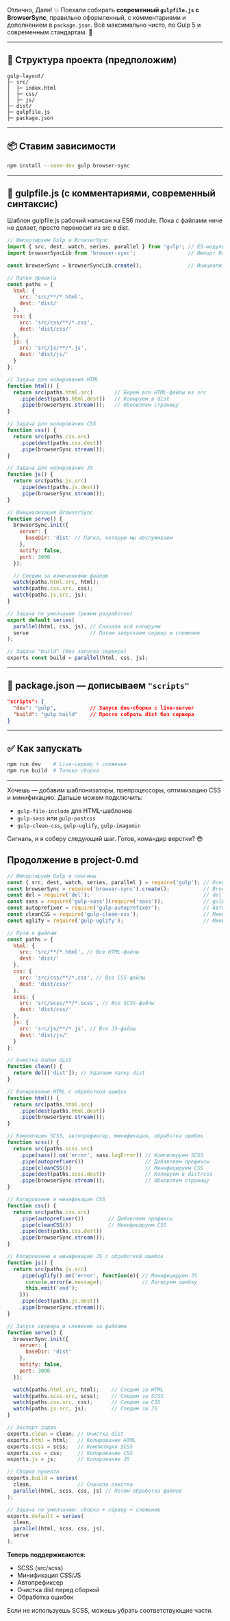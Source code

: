 Отлично, Даян! 💥 Поехали собирать **современный `gulpfile.js` с BrowserSync**, правильно оформленный, с комментариями и дополнением в `package.json`. Всё максимально чисто, по Gulp 5 и современным стандартам. 🚀

---

## 📁 Структура проекта (предположим)

```
gulp-layout/
├─ src/
│  ├─ index.html
│  ├─ css/
│  ├─ js/
├─ dist/
├─ gulpfile.js
├─ package.json
```

---

## 📦 Ставим зависимости

```bash
npm install --save-dev gulp browser-sync
```

---

## 📜 gulpfile.js (с комментариями, современный синтаксис)

Шаблон gulpfile.js рабочий написан на ES6 module. Пока с файлами ниче не делает, просто переносит из src в dist.

```js
// Импортируем Gulp и BrowserSync
import { src, dest, watch, series, parallel } from 'gulp'; // ES-модульный импорт
import browserSyncLib from 'browser-sync';                 // Импорт BrowserSync

const browserSync = browserSyncLib.create();               // Инициализация BrowserSync

// Папки проекта
const paths = {
  html: {
    src: 'src/**/*.html',
    dest: 'dist/'
  },
  css: {
    src: 'src/css/**/*.css',
    dest: 'dist/css/'
  },
  js: {
    src: 'src/js/**/*.js',
    dest: 'dist/js/'
  }
};

// Задача для копирования HTML
function html() {
  return src(paths.html.src)       // Берем все HTML-файлы из src
    .pipe(dest(paths.html.dest))   // Копируем в dist
    .pipe(browserSync.stream());   // Обновляем страницу
}

// Задача для копирования CSS
function css() {
  return src(paths.css.src)
    .pipe(dest(paths.css.dest))
    .pipe(browserSync.stream());
}

// Задача для копирования JS
function js() {
  return src(paths.js.src)
    .pipe(dest(paths.js.dest))
    .pipe(browserSync.stream());
}

// Инициализация BrowserSync
function serve() {
  browserSync.init({
    server: {
      baseDir: 'dist' // Папка, которую мы обслуживаем
    },
    notify: false,
    port: 3000
  });

  // Следим за изменениями файлов
  watch(paths.html.src, html);
  watch(paths.css.src, css);
  watch(paths.js.src, js);
}

// Задача по умолчанию (режим разработки)
export default series(
  parallel(html, css, js), // Сначала всё копируем
  serve                    // Потом запускаем сервер и слежение
);

// Задача "build" (без запуска сервера)
exports const build = parallel(html, css, js);
```

---

## 🧩 package.json — дописываем `"scripts"`

```json
"scripts": {
  "dev": "gulp",           // Запуск dev-сборки с live-server
  "build": "gulp build"    // Просто собрать dist без сервера
}
```

---

## ✅ Как запускать

```bash
npm run dev    # Live-сервер + слежение
npm run build  # Только сборка
```

---

Хочешь — добавим шаблонизаторы, препроцессоры, оптимизацию CSS и минификацию.
Дальше можем подключить:

* `gulp-file-include` для HTML-шаблонов
* `gulp-sass` или `gulp-postcss`
* `gulp-clean-css`, `gulp-uglify`, `gulp-imagemin`

Сигналь, и я соберу следующий шаг. Готов, командир верстки? 😎

Продолжение в project-0.md
---



````javascript
// Импортируем Gulp и плагины
const { src, dest, watch, series, parallel } = require('gulp'); // Основные функции Gulp
const browserSync = require('browser-sync').create();           // BrowserSync для live reload
const del = require('del');                                     // del для очистки dist
const sass = require('gulp-sass')(require('sass'));             // gulp-sass для SCSS
const autoprefixer = require('gulp-autoprefixer');              // Автопрефиксер для CSS
const cleanCSS = require('gulp-clean-css');                     // Минификация CSS
const uglify = require('gulp-uglify');                          // Минификация JS

// Пути к файлам
const paths = {
  html: {
    src: 'src/**/*.html', // Все HTML-файлы
    dest: 'dist/'
  },
  css: {
    src: 'src/css/**/*.css', // Все CSS-файлы
    dest: 'dist/css/'
  },
  scss: {
    src: 'src/scss/**/*.scss', // Все SCSS-файлы
    dest: 'dist/css/'
  },
  js: {
    src: 'src/js/**/*.js', // Все JS-файлы
    dest: 'dist/js/'
  }
};

// Очистка папки dist
function clean() {
  return del(['dist']); // Удаляем папку dist
}

// Копирование HTML с обработкой ошибок
function html() {
  return src(paths.html.src)
    .pipe(dest(paths.html.dest))
    .pipe(browserSync.stream());
}

// Компиляция SCSS, автопрефиксер, минификация, обработка ошибок
function scss() {
  return src(paths.scss.src)
    .pipe(sass().on('error', sass.logError)) // Компилируем SCSS
    .pipe(autoprefixer())                    // Добавляем префиксы
    .pipe(cleanCSS())                        // Минифицируем CSS
    .pipe(dest(paths.scss.dest))             // Копируем в dist/css
    .pipe(browserSync.stream());             // Обновляем страницу
}

// Копирование и минификация CSS
function css() {
  return src(paths.css.src)
    .pipe(autoprefixer())        // Добавляем префиксы
    .pipe(cleanCSS())            // Минифицируем CSS
    .pipe(dest(paths.css.dest))
    .pipe(browserSync.stream());
}

// Копирование и минификация JS с обработкой ошибок
function js() {
  return src(paths.js.src)
    .pipe(uglify().on('error', function(e){ // Минифицируем JS
      console.error(e.message);             // Логируем ошибку
      this.emit('end');
    }))
    .pipe(dest(paths.js.dest))
    .pipe(browserSync.stream());
}

// Запуск сервера и слежение за файлами
function serve() {
  browserSync.init({
    server: {
      baseDir: 'dist'
    },
    notify: false,
    port: 3000
  });

  watch(paths.html.src, html);    // Следим за HTML
  watch(paths.scss.src, scss);    // Следим за SCSS
  watch(paths.css.src, css);      // Следим за CSS
  watch(paths.js.src, js);        // Следим за JS
}

// Экспорт задач
exports.clean = clean; // Очистка dist
exports.html = html;   // Копирование HTML
exports.scss = scss;   // Компиляция SCSS
exports.css = css;     // Копирование CSS
exports.js = js;       // Копирование JS

// Сборка проекта
exports.build = series(
  clean,               // Сначала очистка
  parallel(html, scss, css, js) // Потом обработка файлов
);

// Задача по умолчанию: сборка + сервер + слежение
exports.default = series(
  clean,
  parallel(html, scss, css, js),
  serve
);
````

**Теперь поддерживаются:**
- SCSS (src/scss)
- Минификация CSS/JS
- Автопрефиксер
- Очистка dist перед сборкой
- Обработка ошибок

Если не используешь SCSS, можешь убрать соответствующие части.
